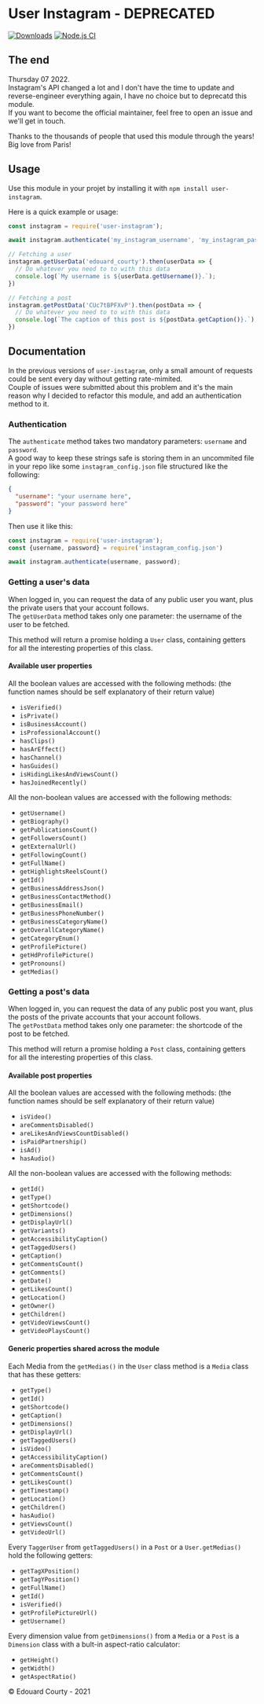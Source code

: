 # User Instagram - DEPRECATED

[![Downloads](https://img.shields.io/npm/dt/user-instagram)](https://img.shields.io/david/EdouardCourty/user-instagram)
[![Node.js CI](https://github.com/EdouardCourty/user-instagram/actions/workflows/node.js.yml/badge.svg)](https://github.com/EdouardCourty/user-instagram/actions/workflows/node.js.yml)

## The end

Thursday 07 2022.  
Instagram's API changed a lot and I don't have the time to update and reverse-engineer everything again, I have no choice but to deprecatd this module.  
If you want to become the official maintainer, feel free to open an issue and we'll get in touch.  

Thanks to the thousands of people that used this module through the years!  
Big love from Paris!  

## Usage

Use this module in your projet by installing it with `npm install user-instagram`.

Here is a quick example or usage:
```javascript
const instagram = require('user-instagram');

await instagram.authenticate('my_instagram_username', 'my_instagram_password');

// Fetching a user
instagram.getUserData('edouard_courty').then(userData => {
  // Do whatever you need to to with this data
  console.log(`My username is ${userData.getUsername()}.`);
})

// Fetching a post
instagram.getPostData('CUc7tBPFXvP').then(postData => {
  // Do whatever you need to to with this data
  console.log(`The caption of this post is ${postData.getCaption()}.`);
})
```

## Documentation

In the previous versions of `user-instagram`, only a small amount of requests could be sent every day without getting rate-mimited.  
Couple of issues were submitted about this problem and it's the main reason why I decided to refactor this module, and add an authentication method to it. 

### Authentication

The `authenticate` method takes two mandatory parameters: `username` and `password`.  
A good way to keep these strings safe is storing them in an uncommited file in your repo like some `instagram_config.json` file structured like the following:
```json
{
  "username": "your username here",
  "password": "your password here"
}
```
Then use it like this:
```javascript
const instagram = require('user-instagram');
const {username, password} = require('instagram_config.json')

await instagram.authenticate(username, password);
```

### Getting a user's data

When logged in, you can request the data of any public user you want, plus the private users that your account follows.  
The `getUserData` method takes only one parameter: the username of the user to be fetched.  

This method will return a promise holding a `User` class, containing getters for all the interesting properties of this class.

#### Available user properties

All the boolean values are accessed with the following methods: (the function names should be self explanatory of their return value)
- `isVerified()`
- `isPrivate()`
- `isBusinessAccount()`
- `isProfessionalAccount()`
- `hasClips()`
- `hasArEffect()`
- `hasChannel()`
- `hasGuides()`
- `isHidingLikesAndViewsCount()`
- `hasJoinedRecently()`

All the non-boolean values are accessed with the following methods:
- `getUsername()`
- `getBiography()`
- `getPublicationsCount()`
- `getFollowersCount()`
- `getExternalUrl()`
- `getFollowingCount()`
- `getFullName()`
- `getHighlightsReelsCount()`
- `getId()`
- `getBusinessAddressJson()`
- `getBusinessContactMethod()`
- `getBusinessEmail()`
- `getBusinessPhoneNumber()`
- `getBusinessCategoryName()`
- `getOverallCategoryName()`
- `getCategoryEnum()`
- `getProfilePicture()`
- `getHdProfilePicture()`
- `getPronouns()`
- `getMedias()`

### Getting a post's data

When logged in, you can request the data of any public post you want, plus the posts of the private accounts that your account follows.  
The `getPostData` method takes only one parameter: the shortcode of the post to be fetched.

This method will return a promise holding a `Post` class, containing getters for all the interesting properties of this class.

#### Available post properties

All the boolean values are accessed with the following methods: (the function names should be self explanatory of their return value)
- `isVideo()`
- `areCommentsDisabled()`
- `areLikesAndViewsCountDisabled()`
- `isPaidPartnership()`
- `isAd()`
- `hasAudio()`

All the non-boolean values are accessed with the following methods:
- `getId()`
- `getType()`
- `getShortcode()`
- `getDimensions()`
- `getDisplayUrl()`
- `getVariants()`
- `getAccessibilityCaption()`
- `getTaggedUsers()`
- `getCaption()`
- `getCommentsCount()`
- `getComments()`
- `getDate()`
- `getLikesCount()`
- `getLocation()`
- `getOwner()`
- `getChildren()`
- `getVideoViewsCount()`
- `getVideoPlaysCount()`

#### Generic properties shared across the module

Each Media from the `getMedias()` in the `User` class method is a `Media` class that has these getters:
- `getType()`
- `getId()`
- `getShortcode()`
- `getCaption()`
- `getDimensions()`
- `getDisplayUrl()`
- `getTaggedUsers()`
- `isVideo()`
- `getAccessibilityCaption()`
- `areCommentsDisabled()`
- `getCommentsCount()`
- `getLikesCount()`
- `getTimestamp()`
- `getLocation()`
- `getChildren()`
- `hasAudio()`
- `getViewsCount()`
- `getVideoUrl()`

Every `TaggerUser` from `getTaggedUsers()` in a `Post` or a `User.getMedias()` hold the following getters:
- `getTagXPosition()`
- `getTagYPosition()`
- `getFullName()`
- `getId()`
- `isVerified()`
- `getProfilePictureUrl()`
- `getUsername()`

Every dimension value from `getDimensions()` from a `Media` or a `Post` is a `Dimension` class with a bult-in aspect-ratio calculator:
- `getHeight()`
- `getWidth()`
- `getAspectRatio()`

&copy; Edouard Courty - 2021
